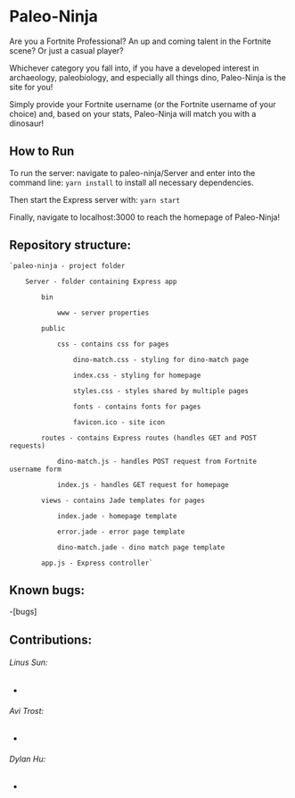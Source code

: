 # Paleo-Ninja

Are you a Fortnite Professional? An up and coming talent in the Fortnite scene? Or just a casual player?

Whichever category you fall into, if you have a developed interest in archaeology, paleobiology, and especially all things dino, Paleo-Ninja is the site for you!

Simply provide your Fortnite username (or the Fortnite username of your choice) and, based on your stats, Paleo-Ninja will match you with a dinosaur!
## How to Run

To run the server: navigate to paleo-ninja/Server and enter into the command line:
`yarn install`
to install all necessary dependencies.

Then start the Express server with:
`yarn start`

Finally, navigate to localhost:3000 to reach the homepage of Paleo-Ninja!

## Repository structure:

    `paleo-ninja - project folder

        Server - folder containing Express app
    
            bin
        
                www - server properties
            
            public
        
                css - contains css for pages
            
                    dino-match.css - styling for dino-match page
                
                    index.css - styling for homepage
                
                    styles.css - styles shared by multiple pages
                
                    fonts - contains fonts for pages
                
                    favicon.ico - site icon
                
            routes - contains Express routes (handles GET and POST requests)
        
                dino-match.js - handles POST request from Fortnite username form
            
                index.js - handles GET request for homepage
            
            views - contains Jade templates for pages
        
                index.jade - homepage template
            
                error.jade - error page template
            
                dino-match.jade - dino match page template
            
            app.js - Express controller`
  
  ## Known bugs:
  
  -[bugs]
  
  ## Contributions:
  
  ###### Linus Sun:
  -
  
  ###### Avi Trost:
  -
  
  ###### Dylan Hu:
  -
    
   

